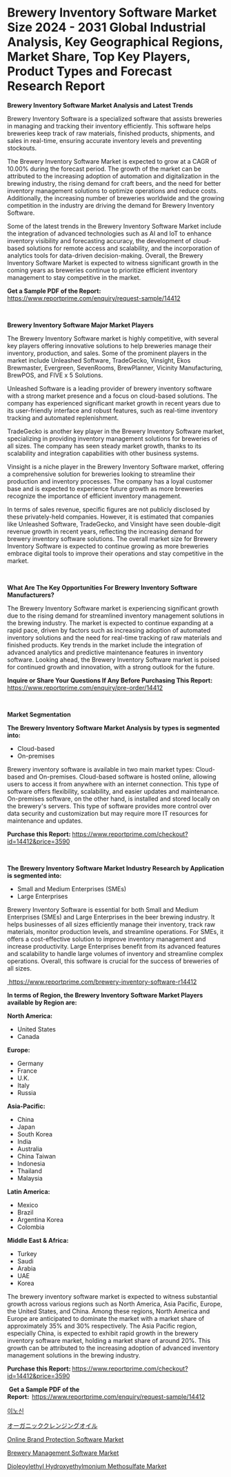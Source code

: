 <p><h1>Brewery Inventory Software Market Size 2024 - 2031 Global Industrial Analysis, Key Geographical Regions, Market Share, Top Key Players, Product Types and Forecast Research Report</h1></p><p><strong>Brewery Inventory Software Market Analysis and Latest Trends</strong></p>
<p><p>Brewery Inventory Software is a specialized software that assists breweries in managing and tracking their inventory efficiently. This software helps breweries keep track of raw materials, finished products, shipments, and sales in real-time, ensuring accurate inventory levels and preventing stockouts.</p><p>The Brewery Inventory Software Market is expected to grow at a CAGR of 10.00% during the forecast period. The growth of the market can be attributed to the increasing adoption of automation and digitalization in the brewing industry, the rising demand for craft beers, and the need for better inventory management solutions to optimize operations and reduce costs. Additionally, the increasing number of breweries worldwide and the growing competition in the industry are driving the demand for Brewery Inventory Software.</p><p>Some of the latest trends in the Brewery Inventory Software Market include the integration of advanced technologies such as AI and IoT to enhance inventory visibility and forecasting accuracy, the development of cloud-based solutions for remote access and scalability, and the incorporation of analytics tools for data-driven decision-making. Overall, the Brewery Inventory Software Market is expected to witness significant growth in the coming years as breweries continue to prioritize efficient inventory management to stay competitive in the market.</p></p>
<p><strong>Get a Sample PDF of the Report:&nbsp;</strong> <a href="https://www.reportprime.com/enquiry/request-sample/14412">https://www.reportprime.com/enquiry/request-sample/14412</a></p>
<p>&nbsp;</p>
<p><strong>Brewery Inventory Software Major Market Players</strong></p>
<p><p>The Brewery Inventory Software market is highly competitive, with several key players offering innovative solutions to help breweries manage their inventory, production, and sales. Some of the prominent players in the market include Unleashed Software, TradeGecko, Vinsight, Ekos Brewmaster, Evergreen, SevenRooms, BrewPlanner, Vicinity Manufacturing, BrewPOS, and FIVE x 5 Solutions.</p><p>Unleashed Software is a leading provider of brewery inventory software with a strong market presence and a focus on cloud-based solutions. The company has experienced significant market growth in recent years due to its user-friendly interface and robust features, such as real-time inventory tracking and automated replenishment.</p><p>TradeGecko is another key player in the Brewery Inventory Software market, specializing in providing inventory management solutions for breweries of all sizes. The company has seen steady market growth, thanks to its scalability and integration capabilities with other business systems.</p><p>Vinsight is a niche player in the Brewery Inventory Software market, offering a comprehensive solution for breweries looking to streamline their production and inventory processes. The company has a loyal customer base and is expected to experience future growth as more breweries recognize the importance of efficient inventory management.</p><p>In terms of sales revenue, specific figures are not publicly disclosed by these privately-held companies. However, it is estimated that companies like Unleashed Software, TradeGecko, and Vinsight have seen double-digit revenue growth in recent years, reflecting the increasing demand for brewery inventory software solutions. The overall market size for Brewery Inventory Software is expected to continue growing as more breweries embrace digital tools to improve their operations and stay competitive in the market.</p></p>
<p>&nbsp;</p>
<p><strong>What Are The Key Opportunities For Brewery Inventory Software Manufacturers?</strong></p>
<p><p>The Brewery Inventory Software market is experiencing significant growth due to the rising demand for streamlined inventory management solutions in the brewing industry. The market is expected to continue expanding at a rapid pace, driven by factors such as increasing adoption of automated inventory solutions and the need for real-time tracking of raw materials and finished products. Key trends in the market include the integration of advanced analytics and predictive maintenance features in inventory software. Looking ahead, the Brewery Inventory Software market is poised for continued growth and innovation, with a strong outlook for the future.</p></p>
<p><strong>Inquire or Share Your Questions If Any Before Purchasing This Report:</strong> <a href="https://www.reportprime.com/enquiry/pre-order/14412">https://www.reportprime.com/enquiry/pre-order/14412</a></p>
<p>&nbsp;</p>
<p><strong>Market Segmentation</strong></p>
<p><strong>The Brewery Inventory Software Market Analysis by types is segmented into:</strong></p>
<p><ul><li>Cloud-based</li><li>On-premises</li></ul></p>
<p><p>Brewery inventory software is available in two main market types: Cloud-based and On-premises. Cloud-based software is hosted online, allowing users to access it from anywhere with an internet connection. This type of software offers flexibility, scalability, and easier updates and maintenance. On-premises software, on the other hand, is installed and stored locally on the brewery's servers. This type of software provides more control over data security and customization but may require more IT resources for maintenance and updates.</p></p>
<p><strong>Purchase this Report:&nbsp;</strong><a href="https://www.reportprime.com/checkout?id=14412&price=3590">https://www.reportprime.com/checkout?id=14412&price=3590</a></p>
<p>&nbsp;</p>
<p><strong>The Brewery Inventory Software Market Industry Research by Application is segmented into:</strong></p>
<p><ul><li>Small and Medium Enterprises (SMEs)</li><li>Large Enterprises</li></ul></p>
<p><p>Brewery Inventory Software is essential for both Small and Medium Enterprises (SMEs) and Large Enterprises in the beer brewing industry. It helps businesses of all sizes efficiently manage their inventory, track raw materials, monitor production levels, and streamline operations. For SMEs, it offers a cost-effective solution to improve inventory management and increase productivity. Large Enterprises benefit from its advanced features and scalability to handle large volumes of inventory and streamline complex operations. Overall, this software is crucial for the success of breweries of all sizes.</p></p>
<p><a href="https://www.reportprime.com/brewery-inventory-software-r14412">&nbsp;https://www.reportprime.com/brewery-inventory-software-r14412</a></p>
<p><strong>In terms of Region, the Brewery Inventory Software Market Players available by Region are:</strong></p>
<p>
    <p> <strong> North America: </strong>
        <ul>
            <li>United States</li>
            <li>Canada</li>
        </ul>
        </p> 
    <p> <strong> Europe: </strong>
        <ul>
            <li>Germany</li>
            <li>France</li>
            <li>U.K.</li>
            <li>Italy</li>
            <li>Russia</li>
        </ul>
        </p> 
    <p> <strong> Asia-Pacific: </strong>
        <ul>
            <li>China</li>
            <li>Japan</li>
            <li>South Korea</li>
            <li>India</li>
            <li>Australia</li>
            <li>China Taiwan</li>
            <li>Indonesia</li>
            <li>Thailand</li>
            <li>Malaysia</li>
        </ul>
        </p> 
    <p> <strong> Latin America: </strong>
        <ul>
            <li>Mexico</li>
            <li>Brazil</li>
            <li>Argentina Korea</li>
            <li>Colombia</li>
        </ul>
        </p> 
    <p> <strong> Middle East & Africa: </strong>
        <ul>
            <li>Turkey</li>
            <li>Saudi</li>
            <li>Arabia</li>
            <li>UAE</li>
            <li>Korea</li>
        </ul>
    </p>
    </p>
<p><p>The brewery inventory software market is expected to witness substantial growth across various regions such as North America, Asia Pacific, Europe, the United States, and China. Among these regions, North America and Europe are anticipated to dominate the market with a market share of approximately 35% and 30% respectively. The Asia Pacific region, especially China, is expected to exhibit rapid growth in the brewery inventory software market, holding a market share of around 20%. This growth can be attributed to the increasing adoption of advanced inventory management solutions in the brewing industry.</p></p>
<p><strong>Purchase this Report: </strong><a href="https://www.reportprime.com/checkout?id=14412&price=3590">https://www.reportprime.com/checkout?id=14412&price=3590</a></p>
<p>&nbsp;<strong>Get a Sample PDF of the Report:&nbsp;&nbsp;</strong><a href="https://www.reportprime.com/enquiry/request-sample/14412">https://www.reportprime.com/enquiry/request-sample/14412</a></p>
<p><strong></strong></p>
<p><p><a href="https://github.com/mpodehpw07370073/Market-Research-Report-List-1/blob/main/228790223103.md">이노신</a></p><p><a href="https://github.com/nxboeu02965442/Market-Research-Report-List-1/blob/main/705431925342.md">オーガニッククレンジングオイル</a></p><p><a href="https://github.com/jaidynmorantestelletmjzya/Market-Research-Report-List-2/blob/main/online-brand-protection-software-market.md">Online Brand Protection Software Market</a></p><p><a href="https://github.com/ruddyyedelwadw/Market-Research-Report-List-2/blob/main/brewery-management-software-market.md">Brewery Management Software Market</a></p><p><a href="https://issuu.com/reportprime-2/docs/dioleoylethyl-hydroxyethylmonium-methosulfate-mark">Dioleoylethyl Hydroxyethylmonium Methosulfate Market</a></p></p>